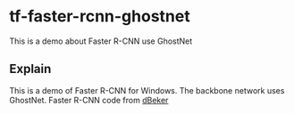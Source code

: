 # tf-faster-rcnn-ghostnet
This is a demo about Faster R-CNN use GhostNet 


## Explain
This is a demo of Faster R-CNN for Windows. The backbone network uses GhostNet.
Faster R-CNN code from [dBeker](https://github.com/dBeker/Faster-RCNN-TensorFlow-Python3)
